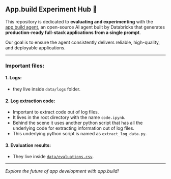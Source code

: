 ## App.build Experiment Hub 🧪
This repository is dedicated to **evaluating and experimenting** with the [app.build agent](https://github.com/appdotbuild/agent), an open-source AI agent built by Databricks that generates **production-ready full-stack applications from a single prompt**.

Our goal is to ensure the agent consistently delivers reliable, high-quality, and deployable applications.

---

### Important files:

#### 1. Logs:
- they live inside `data/logs` folder.

#### 2. Log extraction code:
- Important to extract code out of log files.
- It lives in the root directory with the name `code.ipynb`.
- Behind the scene it uses another python script that has all the underlying code for extracting information out of log files.
- This underlying python script is named as `extract_log_data.py`.

#### 3. Evaluation results:
- They live inside [`data/evaluations.csv`](data/evaluations.csv).



---

*Explore the future of app development with app.build!*
